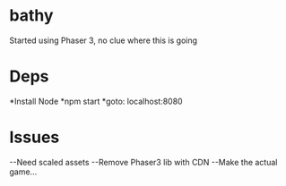 # bathy
Started using Phaser 3, no clue where this is going

# Deps
*Install Node
*npm start
*goto: localhost:8080

# Issues

--Need scaled assets
--Remove Phaser3 lib with CDN
--Make the actual game...